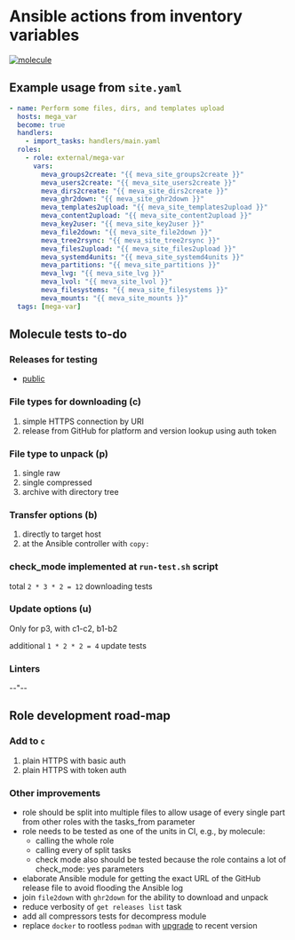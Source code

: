 # Ansible actions from inventory variables

[![molecule](https://github.com/raven428/ansible-mega-var/actions/workflows/molecule.yaml/badge.svg)](https://github.com/raven428/ansible-mega-var/actions/workflows/molecule.yaml)

## Example usage from `site.yaml`

```yaml
- name: Perform some files, dirs, and templates upload
  hosts: mega_var
  become: true
  handlers:
    - import_tasks: handlers/main.yaml
  roles:
    - role: external/mega-var
      vars:
        meva_groups2create: "{{ meva_site_groups2create }}"
        meva_users2create: "{{ meva_site_users2create }}"
        meva_dirs2create: "{{ meva_site_dirs2create }}"
        meva_ghr2down: "{{ meva_site_ghr2down }}"
        meva_templates2upload: "{{ meva_site_templates2upload }}"
        meva_content2upload: "{{ meva_site_content2upload }}"
        meva_key2user: "{{ meva_site_key2user }}"
        meva_file2down: "{{ meva_site_file2down }}"
        meva_tree2rsync: "{{ meva_site_tree2rsync }}"
        meva_files2upload: "{{ meva_site_files2upload }}"
        meva_systemd4units: "{{ meva_site_systemd4units }}"
        meva_partitions: "{{ meva_site_partitions }}"
        meva_lvg: "{{ meva_site_lvg }}"
        meva_lvol: "{{ meva_site_lvol }}"
        meva_filesystems: "{{ meva_site_filesystems }}"
        meva_mounts: "{{ meva_site_mounts }}"
  tags: [mega-var]
```

## Molecule tests to-do

### Releases for testing

- [public](https://github.com/raven428/finch-externaleditor/releases)

### File types for downloading (c)

1. simple HTTPS connection by URI
2. release from GitHub for platform and version lookup using auth token

### File type to unpack (p)

1. single raw
2. single compressed
3. archive with directory tree

### Transfer options (b)

1. directly to target host
2. at the Ansible controller with `copy:`

### check_mode implemented at `run-test.sh` script

total `2 * 3 * 2 = 12` downloading tests

### Update options (u)

Only for p3, with c1-c2, b1-b2

additional `1 * 2 * 2 = 4` update tests

### Linters

--"--

## Role development road-map

### Add to `c`

1. plain HTTPS with basic auth
2. plain HTTPS with token auth

### Other improvements

- role should be split into multiple files to allow usage of every single part from other roles with the tasks_from parameter
- role needs to be tested as one of the units in CI, e.g., by molecule:
  - calling the whole role
  - calling every of split tasks
  - check mode also should be tested because the role contains a lot of check_mode: yes parameters
- elaborate Ansible module for getting the exact URL of the GitHub release file to avoid flooding the Ansible log
- join `file2down` with `ghr2down` for the ability to download and unpack
- reduce verbosity of `get releases list` task
- add all compressors tests for decompress module
- replace `docker` to rootless `podman` with [upgrade](https://github.com/raven428/container-images/blob/master/podman.sh) to recent version
